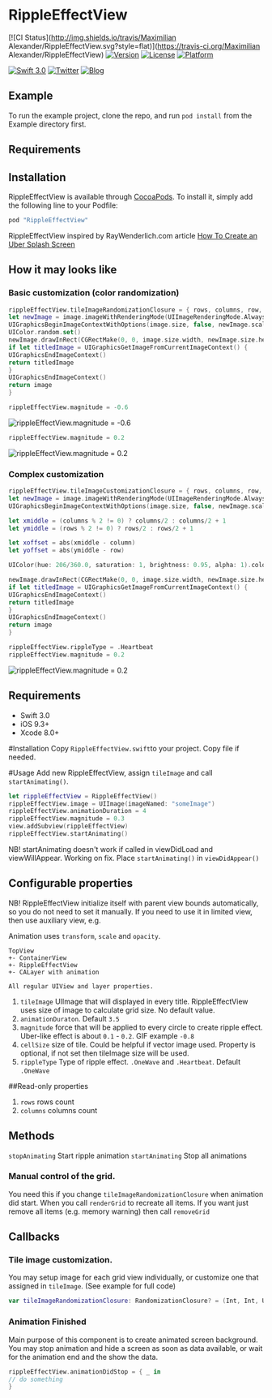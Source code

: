 # RippleEffectView

[![CI Status](http://img.shields.io/travis/Maximilian Alexander/RippleEffectView.svg?style=flat)](https://travis-ci.org/Maximilian Alexander/RippleEffectView)
[![Version](https://img.shields.io/cocoapods/v/RippleEffectView.svg?style=flat)](http://cocoapods.org/pods/RippleEffectView)
[![License](https://img.shields.io/cocoapods/l/RippleEffectView.svg?style=flat)](http://cocoapods.org/pods/RippleEffectView)
[![Platform](https://img.shields.io/cocoapods/p/RippleEffectView.svg?style=flat)](http://cocoapods.org/pods/RippleEffectView)


[![Swift 3.0](https://img.shields.io/badge/Swift-3.x-orange.svg?style=flat)](https://developer.apple.com/swift/)
[![Twitter](https://img.shields.io/badge/Twitter-@ALSEDI-blue.svg?style=flat)](http://twitter.com/alsedi)
[![Blog](https://img.shields.io/badge/Blog-@ALSEDI-green.svg?style=flat)](http://blog.alsedi.com)

## Example

To run the example project, clone the repo, and run `pod install` from the Example directory first.

## Requirements

## Installation

RippleEffectView is available through [CocoaPods](http://cocoapods.org). To install
it, simply add the following line to your Podfile:

```ruby
pod "RippleEffectView"
```

RippleEffectView inspired by RayWenderlich.com article [How To Create an Uber Splash Screen](https://www.raywenderlich.com/133224/how-to-create-an-uber-splash-screen)

## How it may looks like 
### Basic customization (color randomization)
``` swift
rippleEffectView.tileImageRandomizationClosure = { rows, columns, row, column, image in
let newImage = image.imageWithRenderingMode(UIImageRenderingMode.AlwaysTemplate)
UIGraphicsBeginImageContextWithOptions(image.size, false, newImage.scale)
UIColor.random.set()
newImage.drawInRect(CGRectMake(0, 0, image.size.width, newImage.size.height));
if let titledImage = UIGraphicsGetImageFromCurrentImageContext() {
UIGraphicsEndImageContext()
return titledImage
}
UIGraphicsEndImageContext()
return image
}
```
``` swift 
rippleEffectView.magnitude = -0.6
```
![rippleEffectView.magnitude = -0.6](rippleEffectView1.gif)

``` swift 
rippleEffectView.magnitude = 0.2
```
![rippleEffectView.magnitude = 0.2](rippleEffectView2.gif)

### Complex customization
``` swift
rippleEffectView.tileImageCustomizationClosure = { rows, columns, row, column, image in
let newImage = image.imageWithRenderingMode(UIImageRenderingMode.AlwaysTemplate)
UIGraphicsBeginImageContextWithOptions(image.size, false, newImage.scale)

let xmiddle = (columns % 2 != 0) ? columns/2 : columns/2 + 1
let ymiddle = (rows % 2 != 0) ? rows/2 : rows/2 + 1

let xoffset = abs(xmiddle - column)
let yoffset = abs(ymiddle - row)

UIColor(hue: 206/360.0, saturation: 1, brightness: 0.95, alpha: 1).colorWithAlphaComponent(1.0 - CGFloat((xoffset + yoffset)) * 0.1).set()

newImage.drawInRect(CGRectMake(0, 0, image.size.width, newImage.size.height));
if let titledImage = UIGraphicsGetImageFromCurrentImageContext() {
UIGraphicsEndImageContext()
return titledImage
}
UIGraphicsEndImageContext()
return image
}
```
``` swift
rippleEffectView.rippleType = .Heartbeat
rippleEffectView.magnitude = 0.2
```
![rippleEffectView.magnitude = 0.2](rippleEffectView3.gif)


## Requirements
- Swift 3.0
- iOS 9.3+
- Xcode 8.0+

#Installation
Copy `RippleEffectView.swift`to your project. Copy file if needed.

#Usage
Add new RippleEffectView, assign `tileImage` and call `startAnimating()`.
``` swift
let rippleEffectView = RippleEffectView()
rippleEffectView.image = UIImage(imageNamed: "someImage") 
rippleEffectView.animationDuration = 4
rippleEffectView.magnitude = 0.3
view.addSubview(rippleEffectView)
rippleEffectView.startAnimating()
```
NB! startAnimating doesn't work if called in viewDidLoad and viewWillAppear. Working on fix. Place `startAnimating()` in `viewDidAppear()`

## Configurable properties
NB! RippleEffectView initialize itself with parent view bounds automatically, so you do not need to set it manually. If you need to use it in limited view, then use auxiliary view, e.g.

Animation uses `transform`, `scale` and `opacity`. 
```
TopView
+- ContainerView
+- RippleEffectView
+- CALayer with animation
```

```
All regular UIView and layer properties.
```
1. `tileImage` UIImage that will displayed in every title. RippleEffectView uses size of image to calculate grid size. No default value.
2. `animationDuraton`. Default `3.5`
3. `magnitude` force that will be applied to every circle to create ripple effect. Uber-like effect is about `0.1` - `0.2`. GIF example `-0.8`
4. `cellSize` size of tile. Could be helpful if vector image used. Property is optional, if not set then tileImage size will be used.
5. `rippleType` Type of ripple effect. `.OneWave` and `.Heartbeat`. Default `.OneWave`

##Read-only properties
1. `rows` rows count
2. `columns` columns count

## Methods
`stopAnimating` Start ripple animation
`startAnimating` Stop all animations

### Manual control of the grid.
You need this if you change `tileImageRandomizationClosure` when animation did start. When you call `renderGrid` to recreate all items.
If you want just remove all items (e.g. memory warning) then call `removeGrid`

## Callbacks
### Tile image customization.

You may setup image for each grid view individually, or customize one that assigned in `tileImage`. (See example for full code)
``` swift
var tileImageRandomizationClosure: RandomizationClosure? = (Int, Int, UIImage)->(UIImage)
```

### Animation Finished
Main purpose of this component is to create animated screen background. You may stop animation and hide a screen as soon as data available, or wait for the animation end and the show the data.
``` swift
rippleEffectView.animationDidStop = { _ in 
// do something
}
```
